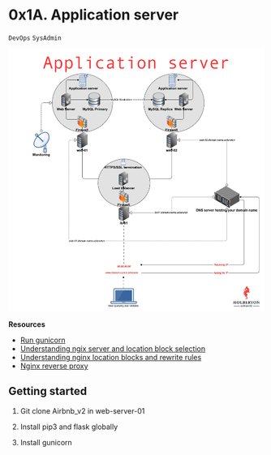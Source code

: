 #  0x1A. Application server
``DevOps`` ``SysAdmin``

![app server monitoring architecture](./app-server.jpg)

**Resources**
- [Run gunicorn](https://docs.gunicorn.org/en/latest/run.html)
- [Understanding ngix server and location block selection](https://www.digitalocean.com/community/tutorials/understanding-nginx-server-and-location-block-selection-algorithms#matching-location-blocks)
- [Understanding nginx location blocks and rewrite rules](http://blog.pixelastic.com/2013/09/27/understanding-nginx-location-blocks-rewrite-rules/)
- [Nginx reverse proxy](https://docs.nginx.com/nginx/admin-guide/web-server/reverse-proxy/#)


## Getting started

1. Git clone Airbnb_v2 in web-server-01

2. Install pip3 and flask globally

3. Install gunicorn

